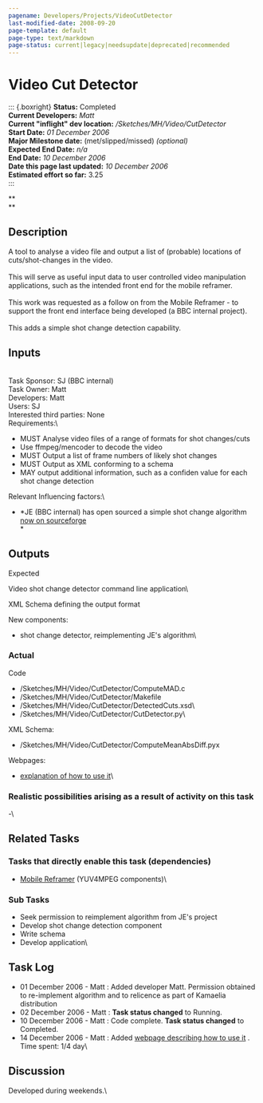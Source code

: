 ```yaml
---
pagename: Developers/Projects/VideoCutDetector
last-modified-date: 2008-09-20
page-template: default
page-type: text/markdown
page-status: current|legacy|needsupdate|deprecated|recommended
---
```

Video Cut Detector
==================

::: {.boxright}
**Status:** Completed\
**Current Developers:** *Matt*\
**Current \"inflight\" dev location:** */Sketches/MH/Video/CutDetector*\
**Start Date:** *01 December 2006*\
**Major Milestone date:** (met/slipped/missed) *(optional)*\
**Expected End Date:** *n/a*\
**End Date:** *10 December 2006*\
**Date this page last updated:** *10 December 2006*\
**Estimated effort so far:** 3.25\
:::

**\
**

**Description**
---------------

A tool to analyse a video file and output a list of (probable) locations
of cuts/shot-changes in the video.\
\
This will serve as useful input data to user controlled video
manipulation applications, such as the intended front end for the mobile
reframer.\
\
This work was requested as a follow on from the Mobile Reframer - to
support the front end interface being developed (a BBC internal
project).\
\
This adds a simple shot change detection capability.

Inputs
------

\
Task Sponsor: SJ (BBC internal)\
Task Owner: Matt\
Developers: Matt\
Users: SJ\
Interested third parties: None\
Requirements:\

-   MUST Analyse video files of a range of formats for shot changes/cuts
-   Use ffmpeg/mencoder to decode the video
-   MUST Output a list of frame numbers of likely shot changes
-   MUST Output as XML conforming to a schema
-   MAY output additional information, such as a confiden value for each
    shot change detection

Relevant Influencing factors:\

-   *JE (BBC internal) has open sourced a simple shot change algorithm
    [now on
    sourceforge](http://sourceforge.net/projects/shot-change%20)\
    *

Outputs
-------

Expected

Video shot change detector command line application\

XML Schema defining the output format

New components:

-   shot change detector, reimplementing JE\'s algorithm\

### Actual

Code

-   /Sketches/MH/Video/CutDetector/ComputeMAD.c
-   /Sketches/MH/Video/CutDetector/Makefile
-   /Sketches/MH/Video/CutDetector/DetectedCuts.xsd\
-   /Sketches/MH/Video/CutDetector/CutDetector.py\

XML Schema:

-   /Sketches/MH/Video/CutDetector/ComputeMeanAbsDiff.pyx

Webpages:

-   [explanation of how to use it](/VideoCutDetector)\

### Realistic possibilities arising as a result of activity on this task

\-\

Related Tasks
-------------

### Tasks that directly enable this task (dependencies) 

-   [Mobile Reframer](/Developers/Projects/MobileReframer) (YUV4MPEG
    components)\

### Sub Tasks

-   Seek permission to reimplement algorithm from JE\'s project
-   Develop shot change detection component
-   Write schema
-   Develop application\

Task Log
--------

-   01 December 2006 - Matt : Added developer Matt. Permission obtained
    to re-implement algorithm and to relicence as part of Kamaelia
    distribution
-   02 December 2006 - Matt : **Task status changed** to Running.
-   10 December 2006 - Matt : Code complete. **Task status changed** to
    Completed.
-   14 December 2006 - Matt : Added [webpage describing how to use
    it](/VideoCutDetector) . Time spent: 1/4 day\

Discussion
----------

Developed during weekends.\
